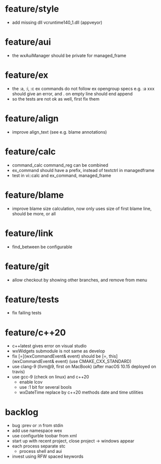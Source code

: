 # feature/style
- add missing dll vcruntime140_1.dll (appveyor) 

# feature/aui
- the wxAuiManager should be private for managed_frame

# feature/ex
- the :a, :i, :c ex commands do not follow ex opengroup specs
  e.g. :a xxx should give an error, and . on empty line should end append
- so the tests are not ok as well, first fix them

# feature/align
- improve align_text (see e.g. blame annotations)

# feature/calc
- command_calc command_reg can be combined
- ex_command should have a prefix, instead of textctrl in managedframe
- test in vi::calc and ex_command, managed_frame

# feature/blame
- improve blame size calculation, now only uses size of first blame line,
  should be more, or all
  
# feature/link
- find_between be configurable

# feature/git
- allow checkout by showing other branches, and remove from menu

# feature/tests
- fix failing tests

# feature/c++20
- c++latest gives error on visual studio
- wxWidgets submodule is not same as develop
- fix [=](wxCommandEvent& event) should be [=, this](wxCommandEvent& event)
  (use CMAKE_CXX_STANDARD)
- use clang-9 (llvm@9, first on MacBook) (after macOS 10.15 deployed on travis)
- use gcc-9 (check on linux) and c++20
  - enable lcov
  - use :1 bit for several bools
  - wxDateTime replace by c++20 methods date and time utilities

# backlog
- bug :prev or :n from stdin
- add use namespace wex
- use configurble toobar from xml
- start up with recent project, close project
  -> windows appear
- each process separate stc
  - process shell and aui
- invest using RFW spaced keywords
